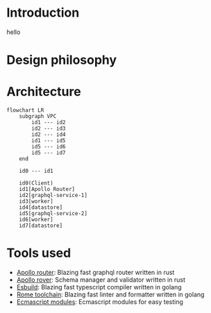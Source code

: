 # Introduction

hello

# Design philosophy

# Architecture

```mermaid
flowchart LR
    subgraph VPC
        id1 --- id2
        id2 --- id3
        id2 --- id4
        id1 --- id5
        id5 --- id6
        id5 --- id7
    end

    id0 --- id1

    id0(Client)
    id1[Apollo Router]
    id2[graphql-service-1]
    id3[worker]
    id4[datastore]
    id5[graphql-service-2]
    id6[worker]
    id7[datastore]
```

# Tools used

- [Apollo router](https://www.apollographql.com/docs/router/): Blazing fast graphql router written in rust
- [Apollo rover](https://www.apollographql.com/docs/rover/): Schema manager and validator written in rust
- [Esbuild](https://esbuild.github.io/): Blazing fast typescript compiler written in golang
- [Rome toolchain](https://rome.tools/): Blazing fast linter and formatter written in golang
- [Ecmascript modules](https://nodejs.org/api/esm.html): Ecmascript modules for easy testing
